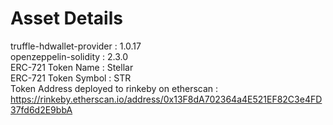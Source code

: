 
# Asset	Details
truffle-hdwallet-provider : 1.0.17 \
openzeppelin-solidity : 2.3.0 \
ERC-721 Token Name	: Stellar \
ERC-721 Token Symbol :	STR \
Token Address deployed to rinkeby on etherscan	: https://rinkeby.etherscan.io/address/0x13F8dA702364a4E521EF82C3e4FD37fd6d2E9bbA 
